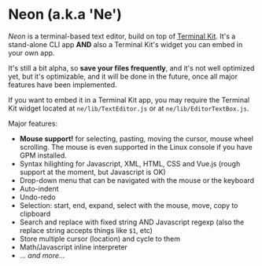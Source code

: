 

# Neon (a.k.a 'Ne')

*Neon* is a terminal-based text editor, build on top of [Terminal Kit](https://github.com/cronvel/terminal-kit).
It's a stand-alone CLI app **AND** also a Terminal Kit's widget you can embed in your own app.

It's still a bit alpha, so **save your files frequently**, and it's not well optimized yet,
but it's optimizable, and it will be done in the future, once all major features have been implemented.

If you want to embed it in a Terminal Kit app, you may require the Terminal Kit widget located
at `ne/lib/TextEditor.js` or at `ne/lib/EditorTextBox.js`.



Major features:

* **Mouse support!** for selecting, pasting, moving the cursor, mouse wheel scrolling.
  The mouse is even supported in the Linux console if you have GPM installed.
* Syntax hilighting for Javascript, XML, HTML, CSS and Vue.js (rough support at the moment, but Javascript is OK)
* Drop-down menu that can be navigated with the mouse or the keyboard
* Auto-indent
* Undo-redo
* Selection: start, end, expand, select with the mouse, move, copy to clipboard
* Search and replace with fixed string AND Javascript regexp (also the replace string accepts things like `$1`, etc)
* Store multiple cursor (location) and cycle to them
* Math/Javascript inline interpreter
* ... *and more...*

